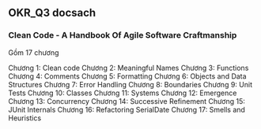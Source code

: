 ## OKR_Q3 docsach
### Clean Code - A Handbook Of Agile Software Craftmanship
Gồm 17 chương

Chương 1: Clean code
Chương 2: Meaningful Names
Chương 3: Functions
Chương 4: Comments
Chương 5: Formatting
Chương 6: Objects and Data Structures
Chương 7: Error Handling
Chương 8: Boundaries
Chương 9: Unit Tests
Chương 10: Classes
Chương 11: Systems
Chương 12: Emergence
Chương 13: Concurrency
Chương 14: Successive Refinement
Chương 15: JUnit Internals
Chương 16: Refactoring SerialDate
Chương 17: Smells and Heuristics
